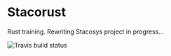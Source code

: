 # Stacorust

Rust training. Rewriting Stacosys project in progress...

![Travis build status](https://travis-ci.com/kianby/stacorust.svg?branch=master)
